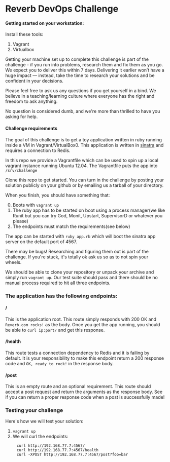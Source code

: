 # Reverb DevOps Challenge

#### Getting started on your workstation:

Install these tools:

1. Vagrant
2. Virtualbox

Getting your machine set up to complete this challenge is part of the challenge - if you run into problems, research them and fix them as you go.
We expect you to deliver this within 7 days. Delivering it earlier won’t have a huge impact — instead, take the time to research your solutions and be confident in your decisions.

Please feel free to ask us any questions if you get yourself in a bind.
We believe in a teaching/learning culture where everyone has the right and freedom to ask anything.

No question is considered dumb, and we're more than thrilled to have you asking for help.

#### Challenge requirements

The goal of this challenge is to get a toy application written in ruby running inside a VM in Vagrant/VirtualBox0.
This application is written in [sinatra](http://www.sinatrarb.com/) and requires a connection to Redis.

In this repo we provide a Vagrantfile which can be used to spin up a local vagrant instance running Ubuntu 12.04. The Vagrantfile puts the app into `/srv/challenge`

Clone this repo to get started. You can turn in the challenge by posting your solution publicly on your github or by emailing us a tarball of your directory.

When you finish, you should have something that:

0. Boots with `vagrant up`
1. The ruby app has to be started on boot using a process manager(we like Runit but you can try God, Monit, Upstart, SupervisorD or whatever you please)
2. The endpoints must match the requirements(see below)

The app can be started with `ruby app.rb` which will boot the sinatra app server on the default port of 4567.

There may be bugs! Researching and figuring them out is part of the challenge. If you're stuck, it's totally ok ask us so as to not spin your wheels.

We should be able to clone your repository or unpack your archive and simply run `vagrant up`. Our test suite should pass and there should be no manual process required to hit all three endpoints.

### The application has the following endpoints:

#### /

This is the application root. This route simply responds with 200 OK and `Reverb.com rocks!` as the body. Once you get the app running, you should be able to `curl ip:port/` and get this response.

#### /health

This route tests a connection dependency to Redis and it is failing by default. It is your responsibility to make this endpoint return a 200 response code and `OK, ready to rock!` in the response body.

#### /post

This is an empty route and an optional requirement. This route should accept a post request and return the arguments as the response body. See if you can return a proper response code when a post is successfully made!

### Testing your challenge

Here's how we will test your solution:

1. `vagrant up`
2. We will curl the endpoints:

```
     curl http://192.168.77.7:4567/
     curl http://192.168.77.7:4567/health
     curl -XPOST http://192.168.77.7:4567/post?foo=bar
```
